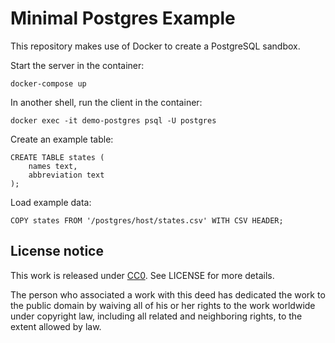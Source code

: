 # Minimal Postgres Example #
This repository makes use of Docker to create a PostgreSQL sandbox.

Start the server in the container:

    docker-compose up

In another shell, run the client in the container:

    docker exec -it demo-postgres psql -U postgres

Create an example table:

    CREATE TABLE states (
        names text,
        abbreviation text
    );

Load example data:

    COPY states FROM '/postgres/host/states.csv' WITH CSV HEADER;

## License notice ##

This work is released under
[CC0](https://creativecommons.org/publicdomain/zero/1.0/).
See LICENSE for more details.

The person who associated a work with this deed has dedicated the work to the
public domain by waiving all of his or her rights to the work worldwide under
copyright law, including all related and neighboring rights, to the extent
allowed by law.
